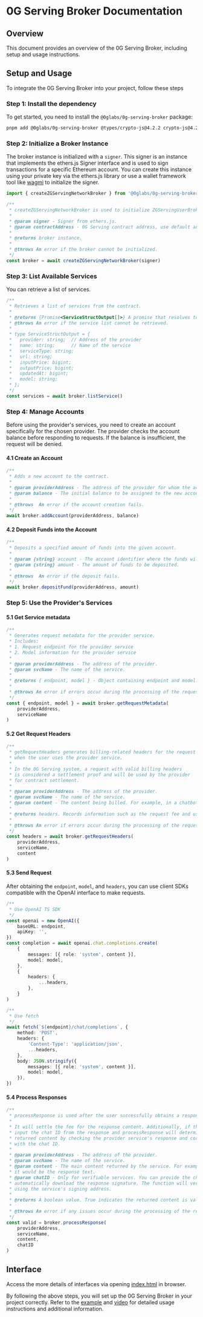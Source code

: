 # 0G Serving Broker Documentation

## Overview

This document provides an overview of the 0G Serving Broker, including setup and usage instructions.

## Setup and Usage

To integrate the 0G Serving Broker into your project, follow these steps

### Step 1: Install the dependency

To get started, you need to install the `@0glabs/0g-serving-broker` package:

```bash
pnpm add @0glabs/0g-serving-broker @types/crypto-js@4.2.2 crypto-js@4.2.0
```

### Step 2: Initialize a Broker Instance

The broker instance is initialized with a `signer`. This signer is an instance that implements the ethers.js Signer interface and is used to sign transactions for a specific Ethereum account. You can create this instance using your private key via the ethers.js library or use a wallet framework tool like [wagmi](https://wagmi.sh/react/guides/ethers) to initialize the signer.

```typescript
import { createZGServingNetworkBroker } from '@0glabs/0g-serving-broker'

/**
 * createZGServingNetworkBroker is used to initialize ZGServingUserBroker
 *
 * @param signer - Signer from ethers.js.
 * @param contractAddress - 0G Serving contract address, use default address if not provided.
 *
 * @returns broker instance.
 *
 * @throws An error if the broker cannot be initialized.
 */
const broker = await createZGServingNetworkBroker(signer)
```

### Step 3: List Available Services

You can retrieve a list of services.

```typescript
/**
 * Retrieves a list of services from the contract.
 *
 * @returns {Promise<ServiceStructOutput[]>} A promise that resolves to an array of ServiceStructOutput objects.
 * @throws An error if the service list cannot be retrieved.
 *
 * type ServiceStructOutput = {
 *   provider: string;  // Address of the provider
 *   name: string;      // Name of the service
 *   serviceType: string;
 *   url: string;
 *   inputPrice: bigint;
 *   outputPrice: bigint;
 *   updatedAt: bigint;
 *   model: string;
 * };
 */
const services = await broker.listService()
```

### Step 4: Manage Accounts

Before using the provider's services, you need to create an account specifically for the chosen provider. The provider checks the account balance before responding to requests. If the balance is insufficient, the request will be denied.

#### 4.1 Create an Account

```typescript
/**
 * Adds a new account to the contract.
 *
 * @param providerAddress - The address of the provider for whom the account is being created.
 * @param balance - The initial balance to be assigned to the new account.
 *
 * @throws  An error if the account creation fails.
 */
await broker.addAccount(providerAddress, balance)
```

#### 4.2 Deposit Funds into the Account

```typescript
/**
 * Deposits a specified amount of funds into the given account.
 *
 * @param {string} account - The account identifier where the funds will be deposited.
 * @param {string} amount - The amount of funds to be deposited.
 *
 * @throws  An error if the deposit fails.
 */
await broker.depositFund(providerAddress, amount)
```

### Step 5: Use the Provider's Services

#### 5.1 Get Service metadata

```typescript
/**
 * Generates request metadata for the provider service.
 * Includes:
 * 1. Request endpoint for the provider service
 * 2. Model information for the provider service
 *
 * @param providerAddress - The address of the provider.
 * @param svcName - The name of the service.
 *
 * @returns { endpoint, model } - Object containing endpoint and model.
 *
 * @throws An error if errors occur during the processing of the request.
 */
const { endpoint, model } = await broker.getRequestMetadata(
    providerAddress,
    serviceName
)
```

#### 5.2 Get Request Headers

```typescript
/**
 * getRequestHeaders generates billing-related headers for the request
 * when the user uses the provider service.
 *
 * In the 0G Serving system, a request with valid billing headers
 * is considered a settlement proof and will be used by the provider
 * for contract settlement.
 *
 * @param providerAddress - The address of the provider.
 * @param svcName - The name of the service.
 * @param content - The content being billed. For example, in a chatbot service, it is the text input by the user.
 *
 * @returns headers. Records information such as the request fee and user signature.
 *
 * @throws An error if errors occur during the processing of the request.
 */
const headers = await broker.getRequestHeaders(
    providerAddress,
    serviceName,
    content
)
```

#### 5.3 Send Request

After obtaining the `endpoint`, `model`, and `headers`, you can use client SDKs
compatible with the OpenAI interface to make requests.

```typescript
/**
 * Use OpenAI TS SDK
 */
const openai = new OpenAI({
    baseURL: endpoint,
    apiKey: '',
})
const completion = await openai.chat.completions.create(
    {
        messages: [{ role: 'system', content }],
        model: model,
    },
    {
        headers: {
            ...headers,
        },
    }
)

/**
 * Use fetch
 */
await fetch(`${endpoint}/chat/completions`, {
    method: 'POST',
    headers: {
        'Content-Type': 'application/json',
        ...headers,
    },
    body: JSON.stringify({
        messages: [{ role: 'system', content }],
        model: model,
    }),
})
```

#### 5.4 Process Responses

```typescript
/**
 * processResponse is used after the user successfully obtains a response from the provider service.
 *
 * It will settle the fee for the response content. Additionally, if the service is verifiable,
 * input the chat ID from the response and processResponse will determine the validity of the
 * returned content by checking the provider service's response and corresponding signature associated
 * with the chat ID.
 *
 * @param providerAddress - The address of the provider.
 * @param svcName - The name of the service.
 * @param content - The main content returned by the service. For example, in the case of a chatbot service,
 * it would be the response text.
 * @param chatID - Only for verifiable services. You can provide the chat ID obtained from the response to
 * automatically download the response signature. The function will verify the reliability of the response
 * using the service's signing address.
 *
 * @returns A boolean value. True indicates the returned content is valid, otherwise it is invalid.
 *
 * @throws An error if any issues occur during the processing of the response.
 */
const valid = broker.processResponse(
    providerAddress,
    serviceName,
    content,
    chatID
)
```

## Interface

Access the more details of interfaces via opening [index.html](./docs/index.html) in browser.

By following the above steps, you will set up the 0G Serving Broker in your project correctly. Refer to the [example](https://github.com/Ravenyjh/serving-demo) and [video](https://raven.neetorecord.com/watch/3a4f134d-2c52-4cb7-b4ce-e02a8cefc2f1) for detailed usage instructions and additional information.
